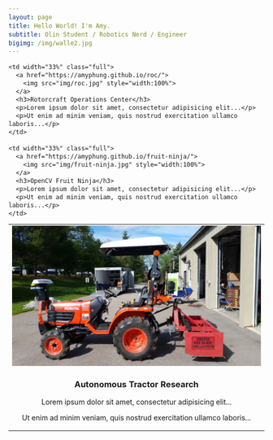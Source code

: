 ```yaml
---
layout: page
title: Hello World! I'm Amy.
subtitle: Olin Student / Robotics Nerd / Engineer
bigimg: /img/walle2.jpg
---
```


<head>
<style>
@media only screen and (max-width: 480px)  {
  .full {
    display:block;
    width:100%;
  }
}

body { background-color: #313740; }

h3 {

font-family: sans-serif;
line-height: 21px;
text-rendering: optimizeLegibility;
Margin-bottom: 21px;
color: #d8dee3;
text-shadow: 0 1px 0 #000000; }

p {
font-family: sans-serif;
font-size: 13px;
line-height: 21px;
text-rendering: optimizeLegibility;
Margin-bottom: 21px;
color: #d8dee3;
text-shadow: 0 1px 0 #000000; }

</style>
</head>

<body>

<table width="100%" cellpadding="0" cellspacing="0" border="0" align="center" style="border-collapse: collapse; mso-table-lspace:0pt; mso-table-rspace:0pt; max-width: 750px;">
  <tr>
    <td width="33%" valign="top" class="full" style="text-align: center;">
      <a href="https://amyphung.github.io/gravl/">
        <img src="img/tractor.jpg" style="width:100%">
      </a>
      <h3>Autonomous Tractor Research</h3>
      <p>Lorem ipsum dolor sit amet, consectetur adipisicing elit...</p>
      <p>Ut enim ad minim veniam, quis nostrud exercitation ullamco laboris...</p>
    </td>

    <td width="33%" class="full">
      <a href="https://amyphung.github.io/roc/">
        <img src="img/roc.jpg" style="width:100%">
      </a>
      <h3>Rotorcraft Operations Center</h3>
      <p>Lorem ipsum dolor sit amet, consectetur adipisicing elit...</p>
      <p>Ut enim ad minim veniam, quis nostrud exercitation ullamco laboris...</p>
    </td>

    <td width="33%" class="full">
      <a href="https://amyphung.github.io/fruit-ninja/">
        <img src="img/fruit-ninja.jpg" style="width:100%">
      </a>
      <h3>OpenCV Fruit Ninja</h3>
      <p>Lorem ipsum dolor sit amet, consectetur adipisicing elit...</p>
      <p>Ut enim ad minim veniam, quis nostrud exercitation ullamco laboris...</p>
    </td>

  </tr>
</table>
</body>
